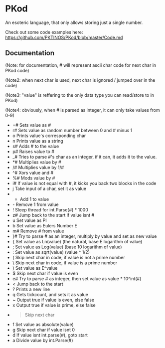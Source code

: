 # PKod
An esoteric language, that only allows storing just a single number.

Check out some code examples here: https://github.com/PKTINOS/PKod/blob/master/Code.md

## Documentation
(Note: for documentation, # will represent ascii char code for next char in PKod code)

(Note2: when next char is used, next char is ignored / jumped over in the code)

(Note3: "value" is reffering to the only data type you can read/store to in PKod)

(Note4: obviously, when # is parsed as integer, it can only take values from 0-9)

 - =# Sets value as #
 - r# Sets value as random number between 0 and # minus 1
 - o  Prints value's corresponding char
 - n  Prints value as a string
 - s# Adds # to the value
 - p# Raises value to #
 - \_# Tries to parse #'s char as an integer, if it can, it adds it to the value.
 - \*# Multiplies value by #
 - /# Multiplies value by 1/#
 - ^# Xors value and #
 - %# Mods value by #
 - i# If value is not equal with #, it kicks you back two blocks in the code
 - j  Take input of a char, set it as value
 - +  Add 1 to value
 - \- Remove 1 from value
 - !  Sleep thread for int.Parse(#) * 1000
 - z# Jump back to the start if value isnt #
 - u  Set value as PI
 - b  Set value as Eulers Number E
 - m# Remove # from value
 - }# Try to parse # as an integer, multiply by value and set as new value
 - {  Set value as Ln(value) (the natural, base E logarithm of value)
 - ;  Set value as Log(value) (base 10 logarithm of value)
 - :  Set value as sqrt(value) (value ^ 1/2)
 - (  Skip next char in code, if value is not a prime number
 - \\  Skip next char in code, if value is a prime number
 - )  Set value as E^value
 - $  Skip next char if value is even
 - e# Try to parse # as integer, then set value as value * 10^int(#)
 - <  Jump back to the start
 - ?  Prints a new line
 - q  Gets tickcount, and sets it as value
 - ~  Output true if value is even, else false
 - x  Output true if value is prime, else false
 - >  Skip next char
 - f  Set value as absolute(value)
 - g  Skip next char if value isnt 0
 - d  If value isnt int.parse(#), goto start
 - a  Divide value by int.Parse(#)
